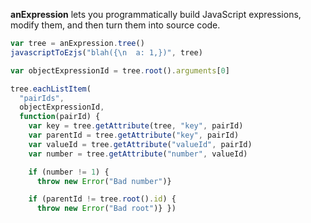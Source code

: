 **anExpression** lets you programmatically build JavaScript expressions, modify them, and then turn them into source code.

```javascript
var tree = anExpression.tree()
javascriptToEzjs("blah({\n  a: 1,})", tree)

var objectExpressionId = tree.root().arguments[0]

tree.eachListItem(
  "pairIds",
  objectExpressionId,
  function(pairId) {
    var key = tree.getAttribute(tree, "key", pairId)
    var parentId = tree.getAttribute("key", pairId)
    var valueId = tree.getAttribute("valueId", pairId)
    var number = tree.getAttribute("number", valueId)

    if (number != 1) {
      throw new Error("Bad number")}

    if (parentId != tree.root().id) {
      throw new Error("Bad root")} })
```
